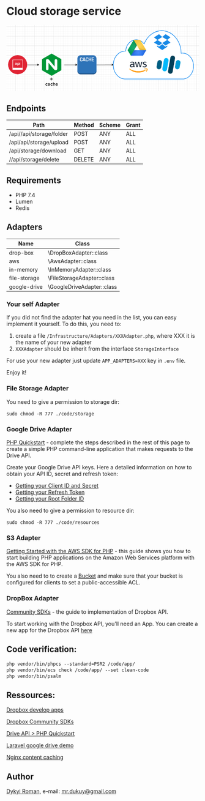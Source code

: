 Cloud storage service
=======

![image](docs/architecture.png)

## Endpoints

| Path                    | Method  | Scheme | Grant |
| ----------------------  | ------- | ------ | ----- |
| /api//api/storage/folder| POST    | ANY    | ALL   |
| /api/api/storage/upload | POST    | ANY    | ALL   |
| /api/storage/download   | GET     | ANY    | ALL   |
| //api/storage/delete    | DELETE  | ANY    | ALL   |

## Requirements

* PHP 7.4
* Lumen
* Redis

## Adapters

| Name         | Class                      |
| -----------  | -------------------------  |
| drop-box     | \DropBoxAdapter::class     |
| aws          | \AwsAdapter::class         |
| in-memory    | \InMemoryAdapter::class    |
| file-storage | \FileStorageAdapter::class |
| google-drive | \GoogleDriveAdapter::class |

### Your self Adapter

If you did not find the adapter hat you need in the list, you can easy implement it yourself.
To do this, you need to:

1) create a file `/Infrastructure/Adapters/XXXAdapter.php`, where XXX it is the name of your new adapter
2) `XXXAdapter` should be inherit from the interface `StorageInterface`

For use your new adapter just update `APP_ADAPTERS=XXX` key in `.env` file.

Enjoy it!

### File Storage Adapter

You need to give a permission to storage dir:

```
sudo chmod -R 777 ./code/storage
```

### Google Drive Adapter

[PHP Quickstart](https://developers.google.com/drive/api/v3/quickstart/php) - complete the steps described in the rest of this page to create a simple PHP command-line application that makes requests to the Drive API.

Create your Google Drive API keys. Here a detailed information on how to obtain your API ID, secret and refresh token:

-   [Getting your Client ID and Secret](README/1-getting-your-dlient-id-and-secret.md)
-   [Getting your Refresh Token](README/2-getting-your-refresh-token.md)
-   [Getting your Root Folder ID](README/3-getting-your-root-folder-id.md)

You also need to give a permission to resource dir:

```
sudo chmod -R 777 ./code/resources
```

### S3 Adapter

[Getting Started with the AWS SDK for PHP](https://aws.amazon.com/ru/articles/getting-started-with-the-aws-sdk-for-php/?tag=articles%23keywords%23amazon-s3) - this guide shows you how to start building PHP applications on the Amazon Web Services platform with the AWS SDK for PHP.

You also need to to create a [Bucket](https://docs.aws.amazon.com/AmazonS3/latest/dev/UsingBucket.html) 
and make sure that your bucket is configured for clients to set a public-accessible ACL.

### DropBox Adapter

[Community SDKs](https://www.dropbox.com/developers/documentation/communitysdks) - the guide to implementation of Dropbox API.

To start working with the Dropbox API, you'll need an App. You can create a new app for the Dropbox API [here](https://www.dropbox.com/developers/apps)
 
## Сode verification:

```
php vendor/bin/phpcs --standard=PSR2 /code/app/
php vendor/bin/ecs check /code/app/	--set clean-code
php vendor/bin/psalm
``` 
 
## Ressources:

[Dropbox develop apps](https://www.dropbox.com/developers)

[Dropbox Community SDKs](https://www.dropbox.com/developers/documentation/communitysdks)

[Drive API > PHP Quickstart](https://developers.google.com/drive/api/v3/quickstart/php)

[Laravel google drive demo](https://github.com/ivanvermeyen/laravel-google-drive-demo)

[Nginx content caching](https://docs.nginx.com/nginx/admin-guide/content-cache/content-caching/)
    
## Author
[Dykyi Roman](https://www.linkedin.com/in/roman-dykyi-43428543/), e-mail: [mr.dukuy@gmail.com](mailto:mr.dukuy@gmail.com)

